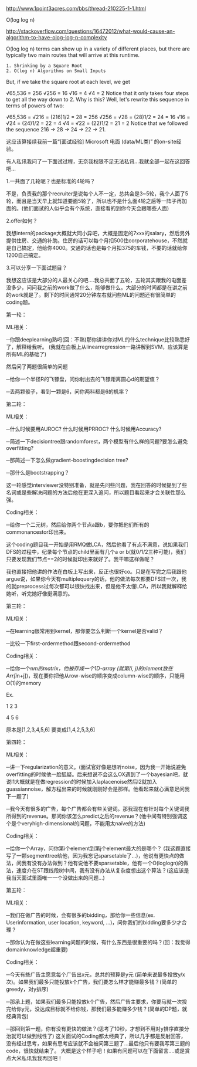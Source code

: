 http://www.1point3acres.com/bbs/thread-210225-1-1.html

O(log log n)

http://stackoverflow.com/questions/16472012/what-would-cause-an-algorithm-to-have-olog-log-n-complexity

O(log log n) terms can show up in a variety of different places, but there are typically two main routes that will arrive at this runtime.

```
1. Shrinking by a Square Root
2. O(log n) Algorithms on Small Inputs
```


But, if we take the square root at each level, we get

√65,536 = 256
√256 = 16
√16 = 4
√4 = 2
Notice that it only takes four steps to get all the way down to 2. Why is this? Well, let's rewrite this sequence in terms of powers of two:

√65,536 = √216 = (216)1/2 = 28 = 256
√256 = √28 = (28)1/2 = 24 = 16
√16 = √24 = (24)1/2 = 22 = 4
√4 = √22 = (22)1/2 = 21 = 2
Notice that we followed the sequence 216 → 28 → 24 → 22 → 21. 

这应该算接续我前一篇“[面试经验] Microsoft 电面 (data/ML类)” 的on-site经验。

有人私讯我问了一下面试过程，无奈我权限不足无法私讯…我就全部一起在这回答吧…

1.一共面了几轮呢？也是标准的4轮吗？

不是，负责我的那个recruiter是说每个人不一定，总共会是3~5轮，我个人面了5轮，而且是当天早上就知道要面5轮了，所以也不是什么面4轮之后等一阵子再加面的。(他们面试的人似乎会有个系统，直接看的到你今天会跟哪些人面)

2.offer如何？

我想intern的package大概就大同小异吧，大概是固定的7xxx的salary，然后另外提供住房、交通的补助。住房的话可以每个月扣500住corporatehouse，不然就是自己搞定，他给你4000。交通的话也是每个月扣375的车钱，不要的话就给你1200自己搞定。

3.可以分享一下面试题目？

我想这应该是大部分的人最关心的吧….我总共面了五轮，五轮其实跟我的电面差没多少，问问我之前的work做了什么，能够做什么。大部分的时间都是在讲之前的work就是了。剩下的时间通常20分钟左右就问些ML的问题还有很简单的coding题。

第一轮：

ML相关：

─你跟deeplearning熟吗(回：不熟)那你讲讲你对ML的什么technique比较熟悉好了，解释给我听。 (我就在白板上从linearregression一路讲解到SVM，应该算是所有ML的基础了)

然后问了两题很简单的问题

─给你一个半径R的飞镖盘，问你射出去的飞镖距离圆心d的期望值？

─丢两颗骰子，看到一颗是6，问你两科都是6的机率？

第二轮：

ML相关：

─什么时候要用AUROC? 什么时候用PRROC? 什么时候用Accuracy?

─简述一下decisiontree跟randomforest，两个模型有什么样的问题?要怎么避免overfitting?

─那简述一下怎么做gradient-boostingdecision tree?

─那什么是bootstrapping？

这一轮感觉interviewer没特别准备，就是先问些问题，我在回答的时候提到了些名词或是些解决问题的方法后他在更深入追问，所以题目看起来才会关联性那么强。

Coding相关：

─给你一个二元树，然后给你两个节点a跟b，要你把他们所有的commonancestor印出来。

这个coding题目我一开始是用RMQ做LCA，然后他看了有点不满意，说如果我们DFS的过程中，纪录每个节点的child里面有几个a or b(就0/1/2三种可能)，我们只要发现我们节点==2的时候就印出来就好了。我干嘛这样做呢？

我也直接把他讲的作法在白板上写出来，反正也很好co。只是在写完之后我跟他argue说，如果你今天有multiplequery的话，他的做法每次都要DFS过一次，我的就preprocess过每次都可以很快找出来，但是他不太懂LCA，所以我就解释给她听，听完她好像挺满意的。

第三轮：

ML相关：

─在learning很常用到kernel，那你要怎么判断一个kernel是否valid？

─比较一下first-ordermethod跟second-ordermethod

Coding相关：

─给你一个n*m的matrix，他被存成一个1D-array (就第(i, j)的element放在Arr[i*n+j])，现在要你把他从row-wise的顺序变成column-wise的顺序，只能用O(1)的memory

Ex.

1 2 3

4 5 6

原本是[1,2,3,4,5,6] 要变成[1,4,2,5,3,6]

第四轮：

ML相关：

─讲一下regularization的意义。(面试官好像是想听noise，因为我一开始说避免overfitting的时候他一脸狐疑。后来想说不会这么OX遇到了一个bayesian吧，就说l1大概就是在做regression的时候加入laplacenoise然后l2就加入guassiannoise，解方程出来的时候就刚刚好会是那样。他看起来就心满意足问我下一题了)

─我今天有很多的广告，每个广告都会有些关键词。那我现在有针对每个关键词我所得到的revenue。那问你该怎么predict之后的revenue？(他中间有特别强调这个是个veryhigh-dimensional的问题，不能用太naïve的方法)

Coding相关：

─给你一个Array，问你第i个element到第j个element最大的是哪个？ (我这题直接写了一颗segmenttree给他，因为我忘记sparsetable了…)，他说有更快点的做法，问我有没有办法做到？他有说他不要sparsetable，他有一个O(loglogn)的做法，速度介在ST跟线段树中间，我有没有办法从复杂度想出这个算法？(这应该是我当天面试里面唯一一个没做出来的问题…)

第五轮：

ML相关：

─我们在做广告的时候，会有很多的bidding，那给你一些信息(ex. Userinformation, user location, keyword, …)，问你我们的bidding要多少才合理？

─那你认为在做这些learning问题的时候，有什么东西是很重要的吗？(回：我觉得domainknowledge超重要)

Coding相关：

─今天有些广告主愿意每个广告出x元，总共的预算是y元 (简单来说最多投放y/x次)。如果我们最多只能投放k个广告，我们要怎么样才能赚最多钱？(简单的greedy，对y排序)

─那承上题，如果我们最多只能投放k个广告，然后广告主要求，你要马就一次投完给你y元，没达成目标就不给你钱，那我们最多能赚多少钱？(简单的DP题，就经典背包)

─那回到第一题，你有没有更快的做法？(思考了10秒，才想到不用对y排序直接分治就可以做到线性了)
这关面试的Coding都太经典了，所以几乎都是反射回答，没有经过思考，如果有思考应该就不会被问第三题了…最后他只有要我写第三题的code，很快就结束了。
大概是这个样子吧！如果有问题可以在下面留言….或是赏点大米私讯我我再回吧！
